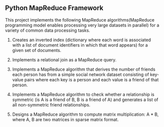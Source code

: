Python MapReduce Framework
---------------------------

This project implements the following MapReduce algorithms(MapReduce programming model enables processing very large datasets in parallel) for a variety of common data processing tasks.

1. Creates an inverted index (dictionary where each word is associated with a list of document identifiers in which that word appears) for a given set of documents.

2. Implements a relational join as a MapReduce query.

3. Implements a MapReduce algorithm that derives the number of friends each person has from a simple social network dataset consisting of key-value pairs where each key is a person and each value is a friend of that person.

4. Implements a MapReduce algorithm to check whether a relationship is symmetric (is A is a friend of B, B is a friend of A) and generates a list of all non-symmetric friend relationships.

5. Designs a MapReduce algorithm to compute matrix multiplication: A * B, where A, B are two matrices in sparse matrix format.
